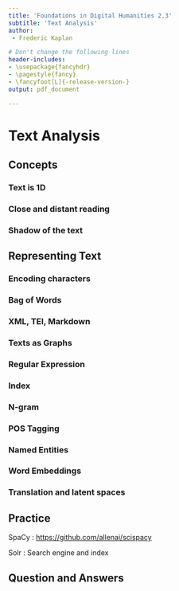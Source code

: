 ```yaml
---
title: 'Foundations in Digital Humanities 2.3'
subtitle: 'Text Analysis'
author:
 - Frederic Kaplan

# Don't change the following lines
header-includes:
- \usepackage{fancyhdr}
- \pagestyle{fancy}
- \fancyfoot[L]{-release-version-}
output: pdf_document

---
```


# Text Analysis

## Concepts

### Text is 1D

### Close and distant reading

### Shadow of the text 

## Representing Text

### Encoding characters 

### Bag of Words

### XML, TEI, Markdown

### Texts as Graphs

### Regular Expression

### Index 

### N-gram

### POS Tagging

### Named Entities

### Word Embeddings

### Translation and latent spaces

## Practice

SpaCy : https://github.com/allenai/scispacy

Solr : Search engine and index



## Question and Answers 



